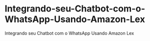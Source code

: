 # Integrando-seu-Chatbot-com-o-WhatsApp-Usando-Amazon-Lex
Integrando seu Chatbot com o WhatsApp Usando Amazon Lex
